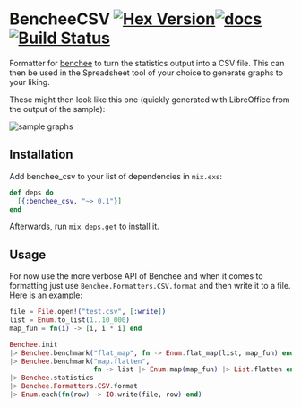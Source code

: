 # BencheeCSV [![Hex Version](https://img.shields.io/hexpm/v/benchee_csv.svg)](https://hex.pm/packages/benchee_csv)[![docs](https://img.shields.io/badge/docs-hexpm-blue.svg)](https://hexdocs.pm/benchee_csv/)[![Build Status](https://travis-ci.org/PragTob/benchee_csv.svg)](https://travis-ci.org/PragTob/benchee_csv)

Formatter for [benchee](https://github.com/PragTob/benchee) to turn the statistics output into a CSV file. This can then be used in the Spreadsheet tool of your choice to generate graphs to your liking.

These might then look like this one (quickly generated with LibreOffice from the output of the sample):

![sample graphs](http://www.pragtob.info/images/benchee_csv.png)

## Installation

Add benchee_csv to your list of dependencies in `mix.exs`:

```elixir
def deps do
  [{:benchee_csv, "~> 0.1"}]
end
```

Afterwards, run `mix deps.get` to install it.

## Usage

For now use the more verbose API of Benchee and when it comes to formatting just use `Benchee.Formatters.CSV.format` and then write it to a file. Here is an example:

```elixir
file = File.open!("test.csv", [:write])
list = Enum.to_list(1..10_000)
map_fun = fn(i) -> [i, i * i] end

Benchee.init
|> Benchee.benchmark("flat_map", fn -> Enum.flat_map(list, map_fun) end)
|> Benchee.benchmark("map.flatten",
                     fn -> list |> Enum.map(map_fun) |> List.flatten end)
|> Benchee.statistics
|> Benchee.Formatters.CSV.format
|> Enum.each(fn(row) -> IO.write(file, row) end)
```

